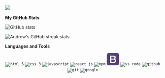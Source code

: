 ![](https://komarev.com/ghpvc/?username=gtrman97)

<b>My GitHub Stats</b>
<p><img src="https://github-readme-stats.vercel.app/api?username=gtrman97&hide=stars,prs&show_icons=true&theme=react" alt="GitHub stats" /></p>
  <p><img src="https://streak-stats.demolab.com?user=gtrman97&theme=react&border_radius=5&date_format=M%20j%5B%2C%20Y%5D&currStreakNum=DD0000" alt="Andrew's GitHub streak stats" /></p
  
<b>Languages and Tools</b>
<br>
<p align="center">
  <code><img title="HTML 5" alt="html 5" width="40px" src="https://cdn.jsdelivr.net/gh/devicons/devicon/icons/html5/html5-original.svg" /></code>
  <code><img title="CSS 3" alt="css 3" width="40px" src="https://cdn.jsdelivr.net/gh/devicons/devicon/icons/css3/css3-original.svg" /></code>
  <code><img title="JavaScript" alt="javascript" width="40px" src="https://cdn.jsdelivr.net/gh/devicons/devicon/icons/javascript/javascript-original.svg" /></code>
  <code><img title="ReactJS" alt="react js" width="40px" src="https://cdn.jsdelivr.net/gh/devicons/devicon/icons/react/react-original.svg" /></code>
<!--   <code><img title="GatsbyJS" alt="gatsby js" width="40px" src="https://cdn.jsdelivr.net/gh/devicons/devicon/icons/gatsby/gatsby-original.svg" /></code> -->
  <code><img title="NPM" alt="npm" width="40px" src="https://cdn.jsdelivr.net/gh/devicons/devicon/icons/npm/npm-original-wordmark.svg" /></code>
  <code><img title="Bootstrap" alt="bootstrap" width="40px" src="https://raw.githubusercontent.com/github/explore/80688e429a7d4ef2fca1e82350fe8e3517d3494d/topics/bootstrap/bootstrap.png" /></code>
<!--   <code><img title="TailwindCSS" alt="tailwind css" width="40px" src="https://cdn.jsdelivr.net/gh/devicons/devicon/icons/tailwindcss/tailwindcss-plain.svg" /></code> -->
  <code><img title="VS Code" alt="vs code" width="40px" src="https://cdn.jsdelivr.net/gh/devicons/devicon/icons/vscode/vscode-original.svg" /></code>
<!--   <code><img title="Ubuntu" alt="ubuntu" width="40px" src="https://cdn.jsdelivr.net/gh/devicons/devicon/icons/ubuntu/ubuntu-plain.svg" /></code> -->
  <!-- <code><img title="Ruby" alt="ruby" width="40px" src="https://cdn.jsdelivr.net/gh/devicons/devicon/icons/ruby/ruby-original.svg" /></code> -->
  <code><img title="GitHub" alt="github" width="40px" src="https://cdn.jsdelivr.net/gh/devicons/devicon/icons/github/github-original.svg" /></code>
  <code><img title="Git" alt="git" width="40px" src="https://cdn.jsdelivr.net/gh/devicons/devicon/icons/git/git-original.svg" /></code>
  <code><img title="Google" alt="google" width="40px" src="https://cdn.jsdelivr.net/gh/devicons/devicon/icons/google/google-original.svg" /></code>
</p>
<br><br>
